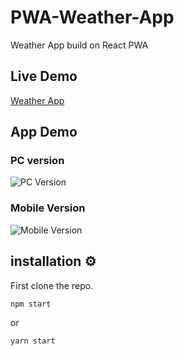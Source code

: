 # PWA-Weather-App
Weather App build on React PWA

## Live Demo 

[Weather App]()


## App Demo

### PC version

![PC Version]()

### Mobile Version

![Mobile Version]()


## installation ⚙

First clone the repo.

```
npm start 
```
or 
```
yarn start
```

